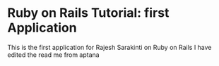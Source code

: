 # Ruby on Rails Tutorial: first Application
This is the first application for 
Rajesh Sarakinti on Ruby on Rails
I have edited the read me from aptana
